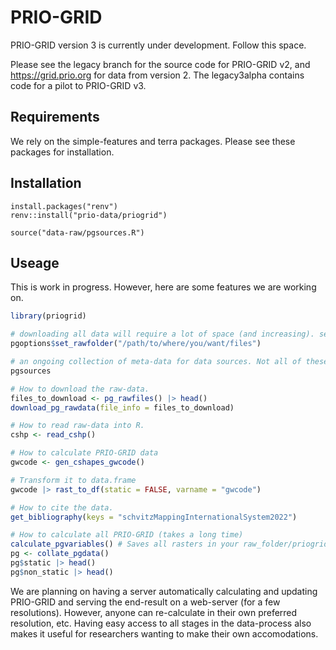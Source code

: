 # PRIO-GRID

PRIO-GRID version 3 is currently under development. Follow this space. 

Please see the legacy branch for the source code for PRIO-GRID v2, and https://grid.prio.org for data from version 2. The legacy3alpha contains code for a pilot to PRIO-GRID v3.

## Requirements

We rely on the simple-features and terra packages. Please see these packages for installation.

## Installation

```
install.packages("renv")
renv::install("prio-data/priogrid")

source("data-raw/pgsources.R")
```

## Useage
This is work in progress. However, here are some features we are working on.

```R
library(priogrid)

# downloading all data will require a lot of space (and increasing). set this to somewhere you have available space.
pgoptions$set_rawfolder("/path/to/where/you/want/files") 

# an ongoing collection of meta-data for data sources. Not all of these are (or will be) incorporated in PRIO-GRID.
pgsources

# How to download the raw-data.
files_to_download <- pg_rawfiles() |> head()
download_pg_rawdata(file_info = files_to_download) 

# How to read raw-data into R.
cshp <- read_cshp()

# How to calculate PRIO-GRID data
gwcode <- gen_cshapes_gwcode()

# Transform it to data.frame
gwcode |> rast_to_df(static = FALSE, varname = "gwcode")

# How to cite the data.
get_bibliography(keys = "schvitzMappingInternationalSystem2022")

# How to calculate all PRIO-GRID (takes a long time)
calculate_pgvariables() # Saves all rasters in your raw_folder/priogrid/version 
pg <- collate_pgdata()
pg$static |> head()
pg$non_static |> head()
```

We are planning on having a server automatically calculating and updating PRIO-GRID and serving the end-result on a web-server (for a few resolutions). However, anyone can re-calculate in their own
preferred resolution, etc. Having easy access to all stages in the data-process also makes it useful for researchers wanting to make their own accomodations.



